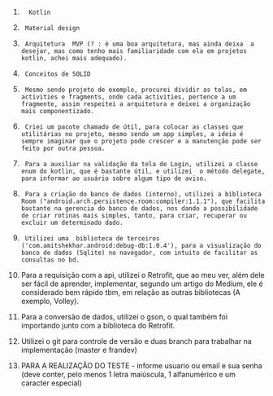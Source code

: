 1.       Kotlin

2.      Material design

3.      Arquitetura  MVP (? : é uma boa arquitetura, mas ainda deixa  a desejar, mas como tenho mais familiaridade com ela em projetos kotlin, achei mais adequado).

4.      Conceitos de SOLID

5.      Mesmo sendo projeto de exemplo, procurei dividir as telas, em activities e fragments, onde cada activities, pertence a um fragmente, assim respeitei a arquitetura e deixei a organização mais componentizado.

6.      Criei um pacote chamado de útil, para colocar as classes que utilitárias no projeto, mesmo sendo um app simples, a ideia é sempre imaginar que o projeto pode crescer e a manutenção pode ser feito por outra pessoa.

7.      Para a auxiliar na validação da tela de Login, utilizei a classe enum do kotlin, que é bastante útil, e utilizei  o método delegate, para informar ao usuário sobre algum tipo de aviso.

8.      Para a criação do banco de dados (interno), utilizei a biblioteca Room ("android.arch.persistence.room:compiler:1.1.1"), que facilita bastante na gerencia do banco de dados, nos dando a possibilidade de criar rotinas mais simples, tanto, para criar, recuperar ou excluir um determinado dado.

9.      Utilizei uma  biblioteca de terceiros ('com.amitshekhar.android:debug-db:1.0.4'), para a visualização do banco de dados (Sqlite) no navegador, com intuito de facilitar as consultas no bd.

10.  Para a requisição com a api, utilizei o Retrofit, que ao meu ver, além dele ser fácil de aprender, implementar, segundo um artigo do Medium, ele é considerado bem rápido tbm, em relação as outras bibliotecas (A exemplo, Volley).

11.  Para a conversão de dados, utilizei o gson, o qual também foi importando junto com a biblioteca do Retrofit.

12.   Utilizei  o git para controle de versão e duas branch para trabalhar na implementação (master e frandev)


14. PARA A REALIZAÇÃO DO TESTE - informe usuario ou email e  sua senha (deve conter, pelo menos  1 letra maiúscula, 1 alfanumérico e um caracter especial)

